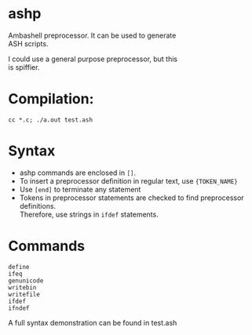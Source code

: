 # ashp
Ambashell preprocessor. It can be used to generate  
ASH scripts.  

I could use a general purpose preprocessor, but this    
is spiffier.  

# Compilation:
`cc *.c; ./a.out test.ash`

# Syntax
- ashp commands are enclosed in `[]`.
- To insert a preprocessor definition in regular text, use `{TOKEN_NAME}`
- Use `[end]` to terminate any statement
- Tokens in preprocessor statements are checked to find preprocessor definitions.  
Therefore, use strings in `ifdef` statements.

# Commands
```
define
ifeq
genunicode
writebin
writefile
ifdef
ifndef
```

A full syntax demonstration can be found in test.ash